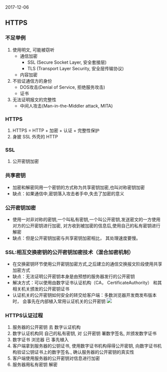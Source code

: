 2017-12-06## HTTPS### 不足举例1. 使用明文, 可能被窃听    - 通信加密        - SSL (Secure Socket Layer, 安全套接层)        - TLS (Transport Layer Security, 安全层传输协议)    - 内容加密2. 不验证通信方的身份    - DOS攻击(Denial of Service, 拒绝服务攻击)    - 证书4. 无法证明报文的完整性    - 中间人攻击(Man-in-the-Middler attack, MITA)### HTTPS1. HTTPS = HTTP + 加密 + 认证 + 完整性保护2. 身披 SSL 外壳的 HTTP### SSL1. 公开密钥加密### 共享密钥- 加密和解密同用一个密钥的方式称为共享密钥加密,也叫对称密钥加密- 缺点：如果通信中,密钥落入攻击者手中,失去了加密的意义### 公开密钥加密- 使用一对非对称的密钥,一个叫私有密钥,一个叫公开密钥,发送密文的一方使用对方的公开密钥进行加密,对方收到被加密的信息后,使用自己的私有密钥进行解密- 缺点：但是公开密钥加密与共享密钥加密相比， 其处理速度要慢。### SSL:相互交换密钥的公开密钥加密技术（混合加密机制）- 在交换密钥环节使用公开密钥加密方式,之后建立的通信交换报文阶段使用共享加密方式- 缺点：无法证明公开密钥本身是由预想的服务器发行的公开密钥- 解决方式：可以使用由数字证书认证机构（CA， CertificateAuthority） 和其相关机关颁发的公开密钥证书- 认证机关的公开密钥如何安全的转交给客户端：多数浏览器开发商发布版本时， 会事先在内部植入常用认证机关的公开密钥![](https://github.com/t734070824/tq.java/blob/master/tq.java.http/src/main/java/_tujie_http/_https/1.png?raw=true)### HTTPS认证过程1. 服务器的公开密钥 去 数字认证机构2. 数字认证机构同 自己的私有密钥, 对 公开密钥 署数字签名, 并颁发数字证书3. 数字证书 浏览器 已 事先植入4. 客户端拿到服务器的公钥证书, 使用数字证书机构得得公开密钥, 向数字证书机构验证公钥证书上的数字签名., 确认服务器的公开密钥的真实性5. 客户端使用服务器的公开密钥对信息进行加密6. 服务器用私有密钥 解密